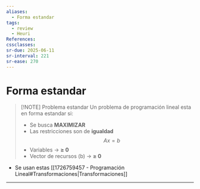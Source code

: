 ```yaml
---
aliases:
  - Forma estandar
tags:
  - review
  - Heuri
References: 
cssclasses:
sr-due: 2025-06-11
sr-interval: 221
sr-ease: 270
---
```

# Forma estandar

> [!NOTE] Problema estandar
> Un problema de programación lineal esta en forma estandar si: 
>+ Se busca **MAXIMIZAR**
>+ Las restricciones son de **igualdad**
>$$Ax = b$$
>+ Variables → **≥ 0**
>+ Vector de recursos (b) → **≥ 0** 

+ Se usan estas [[1726759457 - Programación Lineal#Transformaciones|Transformaciones]]
***

